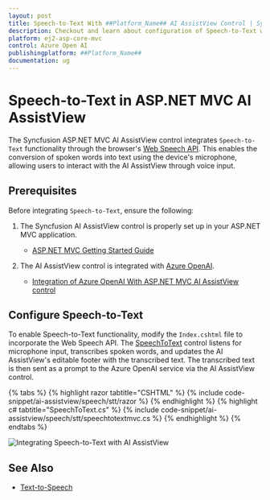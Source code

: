 ```yaml
---
layout: post
title: Speech-to-Text With ##Platform_Name## AI AssistView Control | Syncfusion
description: Checkout and learn about configuration of Speech-to-Text with Azure OpenAI in ##Platform_Name## AI AssistView control of Syncfusion Essential JS 2 and more.
platform: ej2-asp-core-mvc
control: Azure Open AI
publishingplatform: ##Platform_Name##
documentation: ug
---
```

 
# Speech-to-Text in ASP.NET MVC AI AssistView

The Syncfusion ASP.NET MVC AI AssistView control integrates `Speech-to-Text` functionality through the browser's [Web Speech API](https://developer.mozilla.org/en-US/docs/Web/API/Web_Speech_API). This enables the conversion of spoken words into text using the device's microphone, allowing users to interact with the AI AssistView through voice input.

## Prerequisites

Before integrating `Speech-to-Text`, ensure the following:

1. The Syncfusion AI AssistView control is properly set up in your ASP.NET MVC application.
    - [ASP.NET MVC Getting Started Guide](../getting-started)

2. The AI AssistView control is integrated with [Azure OpenAI](https://microsoft.github.io/PartnerResources/skilling/ai-ml-academy/resources/openai).
    - [Integration of Azure OpenAI With ASP.NET MVC AI AssistView control](../ai-integrations/openai-integration)

## Configure Speech-to-Text

To enable Speech-to-Text functionality, modify the `Index.cshtml` file to incorporate the Web Speech API. The [SpeechToText](https://ej2.syncfusion.com/aspnetmvc/documentation/speech-to-text/getting-started) control listens for microphone input, transcribes spoken words, and updates the AI AssistView's editable footer with the transcribed text. The transcribed text is then sent as a prompt to the Azure OpenAI service via the AI AssistView control.
 
{% tabs %}
{% highlight razor tabtitle="CSHTML" %}
{% include code-snippet/ai-assistview/speech/stt/razor %}
{% endhighlight %}
{% highlight c# tabtitle="SpeechToText.cs" %}
{% include code-snippet/ai-assistview/speech/stt/speechtotextmvc.cs %}
{% endhighlight %}
{% endtabs %}

![Integrating Speech-to-Text with AI AssistView](images/aiassist-stt.png)

## See Also

* [Text-to-Speech](./text-to-speech)

